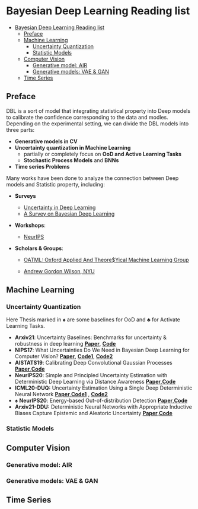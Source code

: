 # Bayesian Deep Learning Reading list

- [Bayesian Deep Learning Reading list](#bayesian-deep-learning-reading-list)
  * [Preface](#preface)
  * [Machine Learning](#machine-learning)
    + [Uncertainty Quantization](#uncertainty-quantization)
    + [Statistic Models](#statistic-models)
  * [Computer Vision](#computer-vision)
    + [Generative model: AIR](#generative-model--air)
    + [Generative models: VAE & GAN](#generative-models--vae---gan)
  * [Time Series](#time-series)

## Preface

DBL is a sort of model that integrating statistical property into Deep models to calibrate the confidence corresponding to the data and modles. Depending on the experimental setting, we can divide the DBL models into three parts:

* **Generative models in CV**
* **Uncertainty quantization in Machine Learning**
  * partially or completely focus on **OoD and Active Learning Tasks**
  *  **Stochastic Process Models** and **BNNs**
* **Time series Problems**

Many works have been done to analyze the connection between Deep models and Statistic property, including: 

* **Surveys**
  
  * [Uncertainty in Deep Learning](https://mlg.eng.cam.ac.uk/yarin/thesis/thesis.pdf)
  * [A Survey on Bayesian Deep Learning](https://dl.acm.org/doi/pdf/10.1145/3409383)
  
* **Workshops**:
  
  * [NeurIPS](http://bayesiandeeplearning.org/2019/index.html)
  
* **Scholars & Groups**:
  
  * [OATML: Oxford Applied And Theore$Yical Machine Learning Group](https://oatml.cs.ox.ac.uk/tags/BDL.html#title)
  
  * [Andrew Gordon Wilson, NYU](https://cims.nyu.edu/~andrewgw/)
  
  

## Machine Learning

### Uncertainty Quantization

Here Thesis marked in  $\spadesuit$  are some baselines for OoD and $\clubsuit$ for Activate Learning Tasks.

* **Arxiv21**: Uncertainty Baselines: Benchmarks for uncertainty & robustness in deep learning  [**Paper**](https://arxiv.org/abs/2106.04015), [**Code**](https://github.com/google/uncertainty-baselines)
* **NIPS17**: What Uncertainties Do We Need in Bayesian Deep Learning for Computer Vision?  [**Paper**](https://proceedings.neurips.cc/paper/2017/file/2650d6089a6d640c5e85b2b88265dc2b-Paper.pdf), [**Code1**](https://github.com/ShellingFord221/My-implementation-of-What-Uncertainties-Do-We-Need-in-Bayesian-Deep-Learning-for-Computer-Vision),  [**Code2**]()
* **AISTATS19**: Calibrating Deep Convolutional Gaussian Processes [**Paper**](https://ctn.zuckermaninstitute.columbia.edu/sites/default/files/content/Publications/2018/Tran%20%28Cunningham%29%2C%20Calibrating%20Deep%20Convolutional%20Gaussian%20Processes.pdf),[**Code**](https://github.com/ebonilla/convolutional_deep_gp_random_features)
* **NeurIPS20**: Simple and Principled Uncertainty Estimation with Deterministic Deep Learning via Distance Awareness [**Paper**](http://www.gatsby.ucl.ac.uk/~balaji/udl2020/accepted-papers/UDL2020-paper-057.pdf),[**Code**](https://github.com/google/uncertainty-baselines/tree/master/baselines)
* **ICML20-DUQ:** Uncertainty Estimation Using a Single Deep Deterministic Neural Network [**Paper**](http://proceedings.mlr.press/v119/van-amersfoort20a/van-amersfoort20a.pdf),[**Code1**](https://github.com/y0ast/deterministic-uncertainty-quantification) , [**Code2**](https://github.com/mr3543/deterministic_uncertainty_quantification)
* $\spadesuit$ **NeurIPS20**: Energy-based Out-of-distribution Detection [**Paper**](https://arxiv.org/pdf/2010.03759.pdf),[**Code**](https://github.com/wetliu/energy_ood)
* **Arxiv21-DDU:** Deterministic Neural Networks with Appropriate Inductive Biases Capture Epistemic and Aleatoric Uncertainty [**Paper**](https://arxiv.org/pdf/2102.11582.pdf),[**Code**](https://github.com/omegafragger/DDU)

### Statistic Models

## Computer Vision

### Generative model: AIR

### Generative models: VAE & GAN

## Time Series


